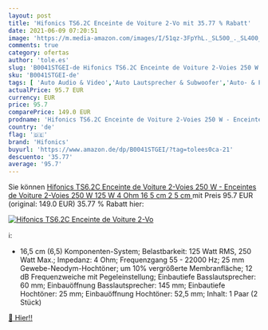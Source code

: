 ```yaml
---
layout: post
title: 'Hifonics TS6.2C Enceinte de Voiture 2-Vo mit 35.77 % Rabatt'
date: 2021-06-09 07:20:51
image: 'https://m.media-amazon.com/images/I/51qz-3FpYhL._SL500_._SL400_.jpg'
comments: true
category: ofertas
author: 'tole.es'
slug: 'B0041STGEI-de Hifonics TS6.2C Enceinte de Voiture 2-Voies 250 W -...'
sku: 'B0041STGEI-de'
tags: [ 'Auto Audio & Video','Auto Lautsprecher & Subwoofer','Auto- & Fahrzeugelektronik','Auto-Elektronik','Elektronik & Foto','hifonics', ]
actualPrice: 95.7 EUR
currency: EUR
price: 95.7
comparePrice: 149.0 EUR
prodname: 'Hifonics TS6.2C Enceinte de Voiture 2-Voies 250 W - Enceintes de Voiture  2-Voies  250 W  125 W  4 Ohm  16 5 cm  2 5 cm '
country: 'de'
flag: '🇩🇪'
brand: 'Hifonics'
buyurl: 'https://www.amazon.de/dp/B0041STGEI/?tag=tolees0ca-21'
descuento: '35.77'
average: '95.7'
---
```


Sie können [Hifonics TS6.2C Enceinte de Voiture 2-Voies 250 W - Enceintes de Voiture  2-Voies  250 W  125 W  4 Ohm  16 5 cm  2 5 cm ](https://www.amazon.de/dp/B0041STGEI/?tag=tolees0ca-21) mit Preis 95.7 EUR (original: 149.0 EUR) 35.77 % Rabatt hier:

[![Hifonics TS6.2C Enceinte de Voiture 2-Vo](https://m.media-amazon.com/images/I/51qz-3FpYhL._SL500_._SL400_.jpg)](https://www.amazon.de/dp/B0041STGEI/?tag=tolees0ca-21)

ℹ️:

- 16,5 cm (6,5) Komponenten-System; Belastbarkeit: 125 Watt RMS, 250 Watt Max.; Impedanz: 4 Ohm; Frequenzgang 55 - 22000 Hz; 25 mm Gewebe-Neodym-Hochtöner; um 10% vergrößerte Membranfläche; 12 dB Frequenzweiche mit Pegeleinstellung; Einbautiefe Basslautsprecher: 60 mm; Einbauöffnung Basslautsprecher: 145 mm; Einbautiefe Hochtöner: 25 mm; Einbauöffnung Hochtöner: 52,5 mm; Inhalt: 1 Paar (2 Stück)

[🛒 Hier!!](https://www.amazon.de/dp/B0041STGEI/?tag=tolees0ca-21)
